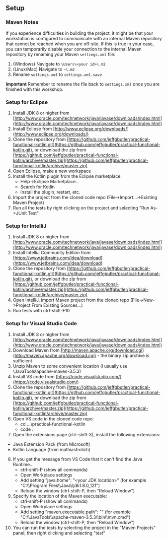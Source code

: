 ## Setup

### Maven Notes
If you experience difficulties in building the project, it might be that your workstation is configured to communicate with an internal Maven repository that cannot be reached when you are off-site. If this is true in your case, you can temporarily disable your connection to the internal Maven repository by renaming your Maven `settings.xml` file:

1. (Windows) Navigate to `\Users\<your id>\.m2`
2. (Linux/Mac) Navigate to `~\.m2`
3. Rename `settings.xml` to `settings.xml.save`

**Important** Remember to rename the file back to `settings.xml` once you are finished with this workshop. 

### Setup for Eclipse
1. Install JDK 8 or higher from [http://www.oracle.com/technetwork/java/javase/downloads/index.html](http://www.oracle.com/technetwork/java/javase/downloads/index.html)
2. Install Eclipse from [http://www.eclipse.org/downloads/](http://www.eclipse.org/downloads/)
3. Clone the repository from [https://github.com/jeffgbutler/practical-functional-kotlin.git](https://github.com/jeffgbutler/practical-functional-kotlin.git), or download the zip from [https://github.com/jeffgbutler/practical-functional-kotlin/archive/master.zip](https://github.com/jeffgbutler/practical-functional-kotlin/archive/master.zip)
4. Open Eclipse, make a new workspace
5. Install the Kotlin plugin from the Eclipse marketplace
   - Help->Eclipse Marketplace...
   - Search for Kotlin
   - Install the plugin, restart, etc.
6. Import the project from the cloned code repo (File->Import...->Existing Maven Project)
7. Run all the tests by right clicking on the project and selecting "Run As->JUnit Test"

### Setup for IntelliJ
1. Install JDK 8 or higher from [http://www.oracle.com/technetwork/java/javase/downloads/index.html](http://www.oracle.com/technetwork/java/javase/downloads/index.html)
2. Install IntelliJ Community Edition from [https://www.jetbrains.com/idea/download](https://www.jetbrains.com/idea/download)
3. Clone the repository from [https://github.com/jeffgbutler/practical-functional-kotlin.git](https://github.com/jeffgbutler/practical-functional-kotlin.git), or download the zip from [https://github.com/jeffgbutler/practical-functional-kotlin/archive/master.zip](https://github.com/jeffgbutler/practical-functional-kotlin/archive/master.zip)
4. Open IntelliJ, import Maven project from the cloned repo (File->New->Project From Existing Sources...)
5. Run tests with ctrl-shift-F10

### Setup for Visual Studio Code
1. Install JDK 8 or higher from [http://www.oracle.com/technetwork/java/javase/downloads/index.html](http://www.oracle.com/technetwork/java/javase/downloads/index.html)
2. Download Maven from [http://maven.apache.org/download.cgi](http://maven.apache.org/download.cgi) - the binary zip archive is sufficient
3. Unzip Maven to some convenient location (I usually use \JavaTools\apache-maven-3.5.3) 
4. Install VS code from [https://code.visualstudio.com/](https://code.visualstudio.com/)
5. Clone the repository from [https://github.com/jeffgbutler/practical-functional-kotlin.git](https://github.com/jeffgbutler/practical-functional-kotlin.git), or download the zip from [https://github.com/jeffgbutler/practical-functional-kotlin/archive/master.zip](https://github.com/jeffgbutler/practical-functional-kotlin/archive/master.zip)
6. Open VS code in the cloned code repo:
   - cd ...\practical-functional-kotlin
   - code .
7. Open the extensions page (ctrl-shift-X), install the following extensions:
  - Java Extension Pack (from Microsoft)
  - Kotlin Language (from mathiasfrolich)
8. If you get the message from VS Code that it can't find the Java Runtime...
   - ctrl-shift-P (show all commands)
   - Open Workplace settings
   - Add setting "java.home": "\<your JDK location\>" (for example "C:\\\\Program Files\\\\Java\\\\jdk1.8.0_121")
   - Reload the window (ctrl-shift-P, then "Reload Window")
9. Specify the location of the Maven executable:
   - ctrl-shift-P (show all commands)
   - Open Workplace settings
   - Add setting "maven.executable.path": "<maven location>" (for example "C:\\\\JavaTools\\\\apache-maven-3.5.3\\\\bin\\\\mvn.cmd")
   - Reload the window (ctrl-shift-P, then "Reload Window")
10. You can run the tests by selecting the project in the "Maven Projects" panel, then right clicking and selecting "test"
